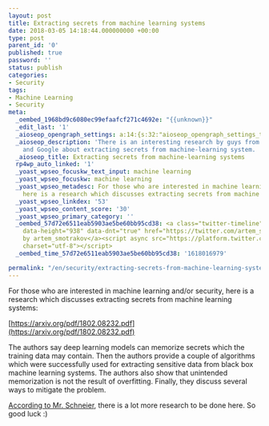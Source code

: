 ```yaml
---
layout: post
title: Extracting secrets from machine learning systems
date: 2018-03-05 14:18:44.000000000 +00:00
type: post
parent_id: '0'
published: true
password: ''
status: publish
categories:
- Security
tags:
- Machine Learning
- Security
meta:
  _oembed_1968bd9c6080ec99efaafcf271c4692e: "{{unknown}}"
  _edit_last: '1'
  _aioseop_opengraph_settings: a:14:{s:32:"aioseop_opengraph_settings_title";s:0:"";s:31:"aioseop_opengraph_settings_desc";s:0:"";s:36:"aioseop_opengraph_settings_customimg";s:0:"";s:37:"aioseop_opengraph_settings_imagewidth";s:0:"";s:38:"aioseop_opengraph_settings_imageheight";s:0:"";s:32:"aioseop_opengraph_settings_video";s:0:"";s:37:"aioseop_opengraph_settings_videowidth";s:0:"";s:38:"aioseop_opengraph_settings_videoheight";s:0:"";s:35:"aioseop_opengraph_settings_category";s:7:"article";s:34:"aioseop_opengraph_settings_section";s:0:"";s:30:"aioseop_opengraph_settings_tag";s:0:"";s:34:"aioseop_opengraph_settings_setcard";s:7:"summary";s:44:"aioseop_opengraph_settings_customimg_twitter";s:0:"";s:44:"aioseop_opengraph_settings_customimg_checker";s:1:"0";}
  _aioseop_description: 'There is an interesting research by guys from Berkeley, Singapore
    and Google about extracting secrets from machine-learning system. '
  _aioseop_title: Extracting secrets from machine-learning systems
  rp4wp_auto_linked: '1'
  _yoast_wpseo_focuskw_text_input: machine learning
  _yoast_wpseo_focuskw: machine learning
  _yoast_wpseo_metadesc: For those who are interested in machine learning and/or security,
    here is a research which discusses extracting secrets from machine learning systems.
  _yoast_wpseo_linkdex: '53'
  _yoast_wpseo_content_score: '30'
  _yoast_wpseo_primary_category: ''
  _oembed_57d72e6511eab5903ae5be60bb95cd38: <a class="twitter-timeline" data-width="625"
    data-height="938" data-dnt="true" href="https://twitter.com/artem_smotrakov?ref_src=twsrc%5Etfw">Tweets
    by artem_smotrakov</a><script async src="https://platform.twitter.com/widgets.js"
    charset="utf-8"></script>
  _oembed_time_57d72e6511eab5903ae5be60bb95cd38: '1618016979'

permalink: "/en/security/extracting-secrets-from-machine-learning-systems.html"
---
```

For those who are interested in machine learning and/or security, here is a research which discusses extracting secrets from machine learning systems:

[https://arxiv.org/pdf/1802.08232.pdf](https://arxiv.org/pdf/1802.08232.pdf)

The authors say deep learning models can memorize secrets which the training data may contain. Then the authors provide a couple of algorithms which were successfully used for extracting sensitive data from black box machine learning systems. The authors also show that unintended memorization is not the result of overfitting. Finally, they discuss several ways to mitigate the problem.

[According to Mr.&nbsp;Schneier](https://www.schneier.com/blog/archives/2018/03/extracting_secr.html),&nbsp;there is a lot more research to be done here. So good luck :)

